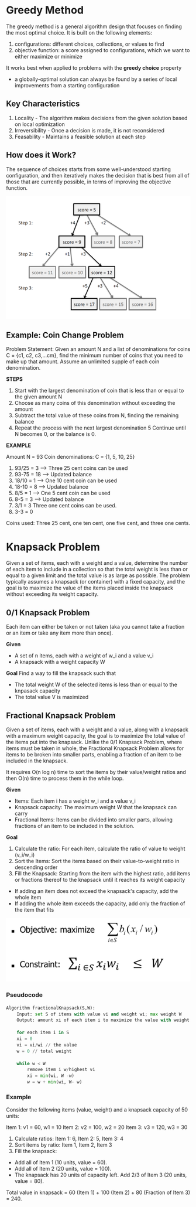 # Greedy Method

The greedy method is a general algorithm design that focuses on finding the most optimal choice. It is built on the following elements:

1. configurations: different choices, collections, or values to find
2. objective function: a score assigned to configurations, which we want to either maximize or minimize

It works best when applied to problems with the **greedy choice** property
- a globally-optimal solution can always be found by a series of local improvements from a starting configuration

## Key Characteristics 

1. Locality - The algorithm makes decisions from the given solution based on local optimization
2. Irreversibility - Once a decision is made, it is not reconsidered
3. Feasability - Maintains a feasible solution at each step

## How does it Work?

The sequence of choices starts from some well-understood starting configuration, and then iteratively makes the decision that is best from all of those that are currently possible, in terms of improving the objective function.

![alt text](../algorithm_photos/greedy1.png)

## Example: Coin Change Problem

Problem Statement: Given an amount N and a list of denominations for coins C = {c1, c2, c3,...cm}, find the minimum number of coins that you need to make up that amount. Assume an unlimited supple of each coin denomination.

**STEPS**

1. Start with the largest denomination of coin that is less than or equal to the given amount N
2. Choose as many coins of this denomination without exceeding the amount
3. Subtract the total value of these coins from N, finding the remaining balance
4. Repeat the process with the next largest denomination
5 Continue until N becomes 0, or the balance is 0.

**EXAMPLE**

Amount N = 93
Coin denominations: C = {1, 5, 10, 25}

1. 93/25 = 3 --> Three 25 cent coins can be used
2. 93-75 = 18 --> Updated balance
3. 18/10 = 1 --> One 10 cent coin can be used
4. 18-10 = 8 --> Updated balance
5. 8/5 = 1 --> One 5 cent coin can be used
6. 8-5 = 3 --> Updated balance
7. 3/1 = 3 Three one cent coins can be used.
8. 3-3 = 0

Coins used: Three 25 cent, one ten cent, one five cent, and three one cents.

# Knapsack Problem

Given a set of items, each with a weight and a value, determine the number of each item to include in a collection so that the total weight is less than or equal to a given limit and the total value is as large as possible. The problem typically assumes a knapsack (or container) with a fixed capacity, and the goal is to maximize the value of the items placed inside the knapsack without exceeding its weight capacity.

## 0/1 Knapsack Problem

Each item can either be taken or not taken (aka you cannot take a fraction or an item or take any item more than once).

**Given**
- A set of n items, each with a weight of w_i and a value v_i
- A knapsack with a weight capacity W

**Goal** 
Find a way to fill the knapsack such that
- The total weight W of the selected items is less than or equal to the knpasack capacity
- The total value V is maximized

## Fractional Knapsack Problem

Given a set of items, each with a weight and a value, along with a knapsack with a maximum weight capacity, the goal is to maximize the total value of the items put into the knapsack. Unlike the 0/1 Knapsack Problem, where items must be taken in whole, the Fractional Knapsack Problem allows for items to be broken into smaller parts, enabling a fraction of an item to be included in the knapsack.

It requires O(n log n) time to sort the items by their value/weight ratios and then O(n) time to process them in the while loop. 

**Given**
- Items: Each item i has a weight w_i and a value v_i
- Knapsack capacity: The maximum weight W that the knapsack can carry
- Fractional Items: Items can be divided into smaller parts, allowing fractions of an item to be included in the solution.

**Goal**
1. Calculate the ratio: For each item, calculate the ratio of value to weight (v_i/w_i)
2. Sort the Items: Sort the items based on their value-to-weight ratio in descending order
3. Fill the Knapsack: Starting from the item with the highest ratio, add items or fractions thereof to the knapsack until it reaches its weight capacity
- If adding an item does not exceed the knapsack's capacity, add the whole item
- If adding the whole item exceeds the capacity, add only the fraction of the item that fits

![alt text](../algorithm_photos/greedy2.png)

### Pseudocode

```python
Algorithm fractionalKnapsack(S,W):
    Input: set S of items with value vi and weight wi; max weight W
    Output: amount xi of each item i to maximize the value with weight at most W 

    for each item i in S
    xi = 0
    vi = vi/wi // the value
    w = 0 // total weight

    while w < W
        remove item i w/highest vi
        xi = min(wi, W -w)
        w = w + min(wi, W- w)
```

### Example

Consider the following items (value, weight) and a knapsack capacity of 50 units:

Item 1: v1 = 60, w1 = 10
Item 2: v2 = 100, w2 = 20
Item 3: v3 = 120, w3 = 30

1. Calculate ratios: Item 1: 6, Item 2: 5, Item 3: 4
2. Sort items by ratio: Item 1, Item 2, Item 3
3. Fill the knapsack:
- Add all of Item 1 (10 units, value = 60).
- Add all of Item 2 (20 units, value = 100).
- The knapsack has 20 units of capacity left. Add 2/3 of Item 3 (20 units, value = 80).

Total value in knapsack = 60 (Item 1) + 100 (Item 2) + 80 (Fraction of Item 3) = 240.